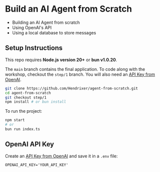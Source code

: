 # Build an AI Agent from Scratch

- Building an AI Agent from scratch
- Using OpenAI's API
- Using a local database to store messages

## Setup Instructions

This repo requires **Node.js version 20+** or **bun v1.0.20**.

The `main` branch contains the final application. To code along with the workshop, checkout the `step/1` branch. You will also need an [API Key from OpenAI](https://platform.openai.com/settings/organization/api-keys).

```bash
git clone https://github.com/Hendrixer/agent-from-scratch.git
cd agent-from-scratch
git checkout step/1
npm install # or bun install
```

To run the project:

```bash
npm start
# or
bun run index.ts
```

## OpenAI API Key

Create an [API Key from OpenAI](https://platform.openai.com/settings/organization/api-keys) and save it in a `.env` file:

```
OPENAI_API_KEY='YOUR_API_KEY'
```
